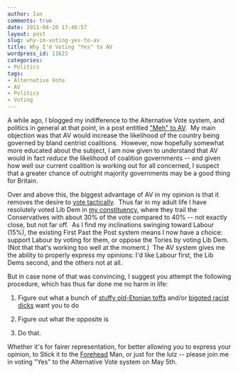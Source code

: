 ```yaml
---
author: Ian
comments: true
date: 2011-04-20 17:46:57
layout: post
slug: why-im-voting-yes-to-av
title: Why I'm Voting "Yes" to AV
wordpress_id: 11623
categories:
- Politics
tags:
- Alternative Vote
- AV
- Politics
- Voting
---
```


A while ago, I blogged my indifference to the Alternative Vote system, and politics in general at that point, in a post entitled ["Meh" to AV](/blog/meh-to-av).  My main objection was that AV would increase the likelihood of the country being governed by bland centrist coalitions.  However, now hopefully somewhat more educated about the subject, I am now given to understand that AV would in fact _reduce_ the likelihood of coalition governments -- and given how well our current coalition is working out for all concerned, I suspect that a greater chance of outright majority governments may be a good thing for Britain.

Over and above this, the biggest advantage of AV in my opinion is that it removes the desire to [vote tactically](http://rdouglasjohnson.com/misc/av-dogshit.gif).  Thus far in my adult life I have resolutely voted Lib Dem in [my constituency](https://secure.wikimedia.org/wikipedia/en/wiki/Bournemouth_West), where they trail the Conservatives with about 30% of the vote compared to 40% -- not exactly close, but not far off.  As I find my inclinations swinging toward Labour (15%), the existing First Past the Post system means I now have a choice: support Labour by voting for them, or oppose the Tories by voting Lib Dem.  (Not that that's working too well at the moment.)  The AV system gives me the ability to properly express my opinions: I'd like Labour first, the Lib Dems second, and the others not at all.

But in case none of that was convincing, I suggest you attempt the following procedure, which has thus far done me no harm in life:

	
  1. Figure out what a bunch of [stuffy old-Etonian toffs](http://www.conservatives.com/Campaigns/No_to_AV.aspx) and/or [bigoted racist dicks](http://www.bnp.org.uk/news/why-bnp-will-urge-%E2%80%9Cno%E2%80%9D-vote-av-referendum) want you to do

	
  2. Figure out what the opposite is

	
  3. Do that.

Whether it's for fairer representation, for better allowing you to express your opinion, to Stick it to the [Forehead](https://www.facebook.com/pages/David-Camerons-massive-shiny-forehead/116750315028509) Man, or just for the lulz -- please join me in voting "Yes" to the Alternative Vote system on May 5th.

